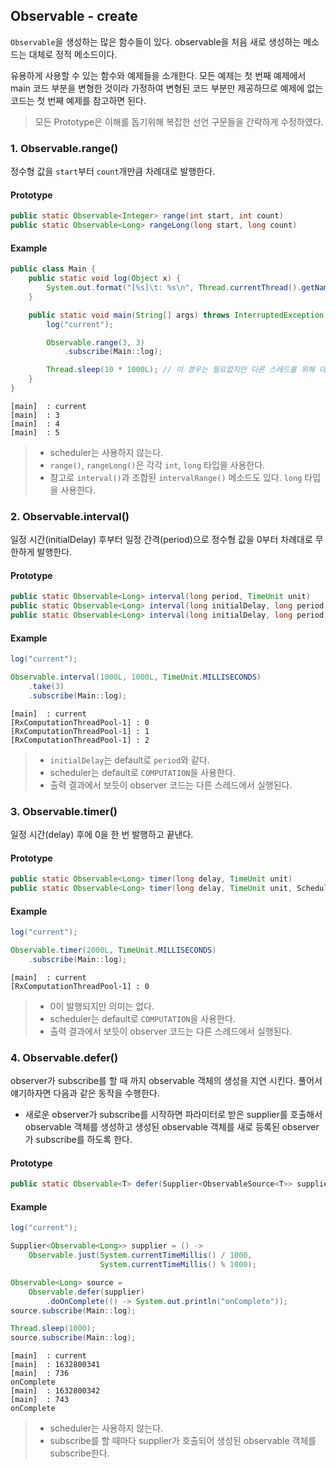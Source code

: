 ## Observable - create

`Observable`을 생성하는 많은 함수들이 있다. observable을 처음 새로 생성하는 메소드는 대체로 정적 메소드이다. 

유용하게 사용할 수 있는 함수와 예제들을 소개한다. 모든 예제는 첫 번째 예제에서 main 코드 부분을 변형한 것이라 가정하여 
변형된 코드 부분만 제공하므로 예제에 없는 코드는 첫 번째 예제를 참고하면 된다.

> 모든 Prototype은 이해를 돕기위해 복잡한 선언 구문들을 간략하게 수정하였다.

### 1. Observable.range()

정수형 값을 `start`부터 `count`개만큼 차례대로 발행한다.

#### Prototype

```java
public static Observable<Integer> range(int start, int count)
public static Observable<Long> rangeLong(long start, long count)
```

#### Example

```java
public class Main {
    public static void log(Object x) {
        System.out.format("[%s]\t: %s\n", Thread.currentThread().getName(), x.toString());
    }

    public static void main(String[] args) throws InterruptedException {
        log("current");

        Observable.range(3, 3)
            .subscribe(Main::log);

        Thread.sleep(10 * 1000L); // 이 경우는 필요없지만 다른 스레드를 위해 대기.
    }
}
```

```
[main]	: current
[main]	: 3
[main]	: 4
[main]	: 5
```

> * scheduler는 사용하지 않는다.
> * `range()`, `rangeLong()`은 각각 `int`, `long` 타입을 사용한다.
> * 참고로 `interval()`과 조합된 `intervalRange()` 메소드도 있다. `long` 타입을 사용한다.

### 2. Observable.interval()

일정 시간(initialDelay) 후부터 일정 간격(period)으로 정수형 값을 0부터 차례대로 무한하게 발행한다.

#### Prototype

```java
public static Observable<Long> interval(long period, TimeUnit unit)
public static Observable<Long> interval(long initialDelay, long period, TimeUnit unit)
public static Observable<Long> interval(long initialDelay, long period, TimeUnit unit, Scheduler scheduler)
```

#### Example

```java
log("current");

Observable.interval(1000L, 1000L, TimeUnit.MILLISECONDS)
    .take(3)
    .subscribe(Main::log);
```

```
[main]	: current
[RxComputationThreadPool-1]	: 0
[RxComputationThreadPool-1]	: 1
[RxComputationThreadPool-1]	: 2
```

> * `initialDelay`는 default로 `period`와 같다. 
> * scheduler는 default로 `COMPUTATION`을 사용한다.
> * 출력 결과에서 보듯이 observer 코드는 다른 스레드에서 실행된다.

### 3. Observable.timer()

일정 시간(delay) 후에 0을 한 번 발행하고 끝낸다.

#### Prototype

```java
public static Observable<Long> timer(long delay, TimeUnit unit)
public static Observable<Long> timer(long delay, TimeUnit unit, Scheduler scheduler)
```

#### Example

```java
log("current");

Observable.timer(2000L, TimeUnit.MILLISECONDS)
    .subscribe(Main::log);
```

```
[main]	: current
[RxComputationThreadPool-1]	: 0
```

> * 0이 발행되지만 의미는 없다.
> * scheduler는 default로 `COMPUTATION`을 사용한다.
> * 출력 결과에서 보듯이 observer 코드는 다른 스레드에서 실행된다.

### 4. Observable.defer()

observer가 subscribe를 할 때 까지 observable 객체의 생성을 지연 시킨다. 풀어서 얘기하자면 다음과 같은 동작을 수행한다.
* 새로운 observer가 subscribe를 시작하면 파라미터로 받은 supplier를 호출해서 observable 객체를 생성하고 생성된 observable 객체를 새로 등록된 observer가 subscribe를 하도록 한다.

#### Prototype

```java
public static Observable<T> defer(Supplier<ObservableSource<T>> supplier)
```

#### Example

```java
log("current");

Supplier<Observable<Long>> supplier = () -> 
    Observable.just(System.currentTimeMillis() / 1000, 
                    System.currentTimeMillis() % 1000);

Observable<Long> source = 
    Observable.defer(supplier)
        .doOnComplete(() -> System.out.println("onComplete"));
source.subscribe(Main::log);

Thread.sleep(1000);
source.subscribe(Main::log);
```

```
[main]	: current
[main]	: 1632800341
[main]	: 736
onComplete
[main]	: 1632800342
[main]	: 743
onComplete
```

> * scheduler는 사용하지 않는다.
> * subscribe를 할 때마다 supplier가 호출되어 생성된 observable 객체를 subscribe한다.
